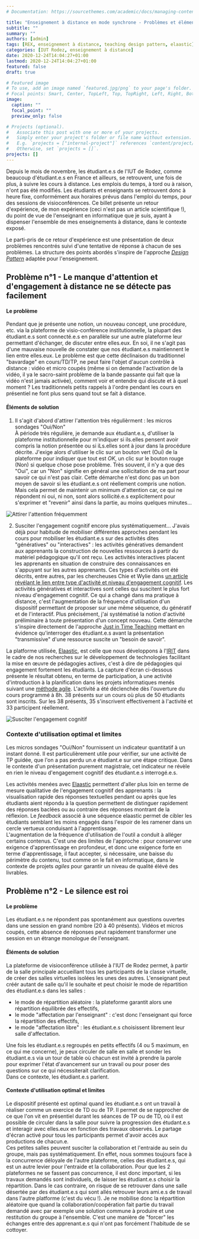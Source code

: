 ```yaml
---
# Documentation: https://sourcethemes.com/academic/docs/managing-content/

title: "Enseignement à distance en mode synchrone - Problèmes et éléments de solution"
subtitle: ""
summary: ""
authors: [admin]
tags: [REX, enseignement à distance, teaching design pattern, elaastic]
categories: [IUT Rodez, enseignement à distance]
date: 2020-12-24T14:04:27+01:00
lastmod: 2020-12-24T14:04:27+01:00
featured: false
draft: true

# Featured image
# To use, add an image named `featured.jpg/png` to your page's folder.
# Focal points: Smart, Center, TopLeft, Top, TopRight, Left, Right, BottomLeft, Bottom, BottomRight.
image:
  caption: ""
  focal_point: ""
  preview_only: false

# Projects (optional).
#   Associate this post with one or more of your projects.
#   Simply enter your project's folder or file name without extension.
#   E.g. `projects = ["internal-project"]` references `content/project/deep-learning/index.md`.
#   Otherwise, set `projects = []`.
projects: []
---
```


Depuis le mois de novembre, les étudiant.e.s de l'IUT de Rodez, comme beaucoup d'étudiant.e.s en France et ailleurs, se retrouvent, une fois de plus, à suivre les cours à distance. 
Les emplois du temps, à tord ou à raison, n'ont pas été modifiés. Les étudiants et enseignants se retrouvent donc à heure fixe, conformément aux horaires prévus dans l'emploi du temps, pour des sessions de visioconférences.
Ce billet présente un retour d'expérience, de mon expérience (ceci n'est pas un article scientifique !), du point de vue de l'enseignant en informatique que je suis, ayant à dispenser l'ensemble de mes enseignements à distance, dans le contexte exposé.

Le parti-pris de ce retour d'expérience est une présentation de deux problèmes rencontrés suivi d'une tentative de réponse à chacun de ses problèmes. La  structure des points abordés s'inspire de l'approche [*Design Pattern*](https://fr.wikipedia.org/wiki/Patron_de_conception) adaptée pour l'enseignement. 

## Problème n°1 - Le manque d'attention et d'engagement à distance ne se détecte pas facilement

#### Le problème

Pendant que je présente une notion, un nouveau concept, une procédure, etc. via la plateforme de visio-conférence institutionnelle, la plupart des étudiant.e.s sont connecté.e.s en parallèle sur une autre plateforme leur permettant d'échanger, de discuter entre elles.eux. En soi, il ne s'agit pas d'une mauvaise nouvelle de constater que nos étudiant.e.s maintiennent le lien entre elles.eux. Le problème est que cette déclinaison du traditionnel "bavardage" en cours/TD/TP, ne peut faire l'objet d'aucun contrôle à distance : vidéo et micro coupés (même si on demande l'activation de la vidéo, il ya le sacro-saint problème de la bande passante qui fait que la vidéo n'est jamais activée), comment voir et entendre qui discute et à quel moment ?  Les traditionnels petits rappels à l'ordre pendant les cours en présentiel ne font plus sens quand tout se fait à distance.

#### Éléments de solution

1. Il s'agit d'abord d'attirer l'attention très régulièrment : les micros sondages "Oui/Non"  
À période très régulière, je demande aux étudiant.e.s, d'utiliser la plateforme institutionnelle pour m'indiquer si ils.elles pensent avoir compris la notion présentée ou si iLs.elles sont à jour dans la procédure décrite. J'exige alors d'utiliser le clic sur un bouton vert (Oui) de la plateforme pour indiquer que tout est *OK*, un clic sur le bouton rouge (Non) si quelque chose pose problème.
Très souvent, il n'y a que des "Oui", car un "Non" signifie en général une sollicitation de ma part pour savoir ce qui n'est pas clair. Cette démarche n'est donc pas un bon moyen de savoir si les étudiant.e.s ont réellement compris une notion. Mais cela permet de maintenir un minimum d'attention car, ce qui ne répondent ni oui, ni non, sont alors sollicité.e.s explicitement pour s'exprimer et "revenir" ainsi dans la partie, au moins quelques minutes... 

![Attirer l'attention fréquemment](/post/images/compris-oui-non.png)


2. Susciter l'engagement cognitif encore plus systématiquement... 
J'avais déjà pour habitude de mobiliser différentes approches pendant les cours pour mobiliser les étudiant.e.s sur des activités dites "génératives" ou "interactives" : les activités génératives demandent aux apprenants la construction de nouvelles ressources à partir du matériel pédagogique qu'il ont reçu. Les activités interactives placent les apprenants en situation de construire des connaissances en s'appuyant sur les autres apprenants.  Ces types d'activités ont été décrits, entre autres, par les chercheuses Chie et Wylie dans [un article révélant le lien entre type d'activité et niveau d'engagement cognitif](https://www.tandfonline.com/doi/abs/10.1080/00461520.2014.965823). Les activités génératives et interactives sont celles qui suscitent le plus fort niveau d'engagement cognitif. Ce qui a changé dans ma pratique à distance, c'est l'augmentation de la fréquence d'utilisation d'un dispositif permettant de proposer sur une même séquence, du génératif et de l'interactif. Plus précisément, j'ai systématisé la notion d'activité préliminaire à toute présentation d'un concept nouveau. Cette démarche s'inspire directement de l'approche [Just in Time Teaching](http://webphysics.iupui.edu/JiTT/CATE2000.doc) mettant en évidence  qu'interroger des étudiant.e.s avant la présentation "transmissive" d'une ressource suscite un "besoin de savoir".

La platforme utilisée, [Elaastic](https://www.irit.fr/elaastic/), est celle que nous développons à l'[IRIT](https://www.irit.fr) dans le cadre de nos recherches sur le développement de technologies facilitant la mise en œuvre de pédagogies actives, c'est à dire de pédagogies qui engagement fortement les étudiants. La capture d'écran ci-dessous présente le résultat obtenu, en terme de participation, à une activité d'introduction à la planification dans les projets informatiques menés suivant une [méthode agile](https://www.agilealliance.org/agile101/). L'activité a été déclenchée dès l'ouverture du cours programmé à 8h. 38 présents sur un cours où plus de 50 étudiants sont inscrits. Sur les 38 présents, 35 s'inscrivent effectivement à l'activité et 33 participent réellement.

![Susciter l'engagement cognitif](/post/images/elaastic-before-pres.png)

### Contexte d'utilisation optimal et limites

Les micros sondages "Oui/Non" fournissent un indicateur quantitatif à un instant donné. Il est particulièrement utile pour vérifier, sur une activité de TP guidée, que l'on a pas perdu un.e étudiant.e sur une étape critique. Dans le contexte d'un présentation purement magistrale, cet indicateur ne révèle en rien le niveau d'engagement cognitif des étudiant.e.s interrogé.e.s. 

Les activités menées avec [Elaastic](https://www.irit.fr/elaastic/) permettent d'aller plus loin en terme de mesure qualitative de l'engagement cognitif des apprenants : la visualisation rapide des réponses textuelles pendant ou après que les étudiants aient répondu à la question permettent de distinguer rapidement des réponses baclées ou au contraire des réponses montrant de la réflexion. Le *feedback* associé à une séquence elaastic permet de cibler les étudiants semblant les moins engagés dans l'espoir de les ramener dans un cercle vertueux conduisant à l'apprentissage.  
L'augmentation de la fréquence d'utilisation de l'outil a conduit à alléger certains contenus. C'est une des limites de l'approche : pour conserver une exigence d'apprentissage en profondeur, et donc une exigence forte en terme d'apprentissage, il faut accepter, si nécessaire, une baisse du périmètre du contenu, tout comme on le fait en informatique, dans le contexte de projets *agiles* pour garantir un niveau de qualité élévé des livrables.

## Problème n°2 - Le silence est roi

#### Le problème

Les étudiant.e.s ne répondent pas spontanément aux questions ouvertes dans une session en grand nombre (20 à 40 présents). Vidéos et micros coupés, cette absence de réponses peut rapidement transformer une session en un étrange monologue de l'enseignant.

#### Éléments de solution

La plateforme de visioconférence utilisée à l'IUT de Rodez permet, à partir de la salle principale accueillant tous les participants de la classe virtuelle, de créer des salles virtuelles isolées les unes des autres. L'enseignant peut créér autant de salle qu'il le souhaite et peut choisir le mode de répartition des étudiant.e.s dans les salles : 

- le mode de répartition aléatoire : la plateforme garantit alors une répartition équilibrée des effectifs, 
- le mode "affectation par l'enseignant" : c'est donc l'enseignant qui force la répartition des effectifs,
- le mode "affectation libre" : les étudiant.e.s choisissent librement leur salle d'affectation.

Une fois les étudiant.e.s regroupés en petits effectifs (4 ou 5 maximum, en ce qui me concerne), je peux circuler de salle en salle et sonder les étudiant.e.s via un tour de table où chacun est invité à prendre la parole pour exprimer l'état d'avancement sur un travail ou pour poser des questions sur ce qui nécessiterait clarification.  
Dans ce contexte, les étudiant.e.s parlent.

#### Contexte d'utilisation optimal et limites

Le dispositif présenté est optimal quand les étudiant.e.s ont un travail à réaliser comme un exercice de TD ou de TP. Il permet de se rapprocher de ce que l'on vit en présentiel durant les séances de TP ou de TD, où il est possible de circuler dans la salle pour suivre la progression des étudant.e.s et interagir avec elles.eux en fonction des travaux observés. Le partage d'écran activé pour tous les participants permet d'avoir accès aux productions de chacun.e.  
Ces petites salles peuvent susciter la collaboration et l'entraide au sein du groupe, mais pas systématiquement. En effet, nous sommes toujours face à la concurrence déloyale de l'autre plateforme, celles des étudiant.e.s, qui est un autre levier pour l'entraide et la collaboration. Pour que les 2 plateformes ne se fassent pas concurrence, il est donc important, si les travaux demandés sont individuels, de laisser les étudiant.e.s choisir la répartition. Dans le cas contraire, on risque de se retrouver dans une salle désertée par des étudiant.e.s qui sont allés retrouver leurs ami.e.s de travail dans l'autre platforme (c'est du vécu !). Je ne mobilise donc la répartition aléatoire que quand la collaboration/coopération fait partie du travail demandé avec par exemple une solution commune à produire et une restitution du groupe à l'ensemble. C'est une manière de "forcer" les échanges entre des apprenant.e.s qui n'ont pas forcément l'habitude de se cottoyer.



